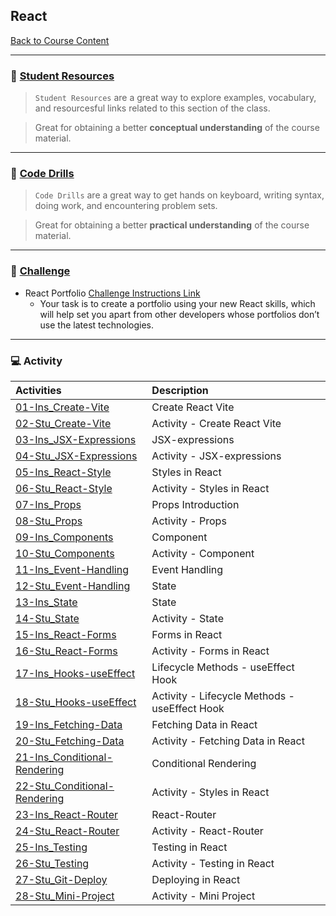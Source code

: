 ## React
[Back to Course Content](../../README.md)

-----
### :book: **[Student Resources](student-resources/README.md)**

> `Student Resources` are a great way to explore examples, vocabulary, and resourcesful links related to this section of the class.

> Great for obtaining a better **conceptual understanding** of the course material. 

------
### :dart: **[Code Drills](code-drills/README.md)**

> `Code Drills` are a great way to get hands on keyboard, writing syntax, doing work, and encountering problem sets. 

> Great for obtaining a better **practical understanding** of the course material. 

-----
### :pencil: **[Challenge](challenge/README.md)**

- React Portfolio
[Challenge Instructions Link](challenge/README.md)
     * Your task is to create a portfolio using your new React skills, which will help set you apart from other developers whose portfolios don’t use the latest technologies.

-----
### :computer: Activity

|  Activities |  Description |
|:--	|:--
|[01-Ins_Create-Vite](activities/01-Ins_Create-Vite)| Create React Vite |
|[02-Stu_Create-Vite](activities/02-Stu_Create-Vite)| Activity - Create React Vite |
|[03-Ins_JSX-Expressions](activities/03-Ins_JSX-Expressions)| JSX-expressions  |
|[04-Stu_JSX-Expressions](activities/04-Stu_JSX-Expressions)| Activity - JSX-expressions |
|[05-Ins_React-Style](activities/05-Ins_React-Style)| Styles in React  |
|[06-Stu_React-Style](activities/06-Stu_React-Style)| Activity - Styles in React |
|[07-Ins_Props](activities/07-Ins_Props)| Props Introduction |
|[08-Stu_Props](activities/08-Stu_Props)| Activity - Props |
|[09-Ins_Components](activities/09-Ins_Components)| Component |
|[10-Stu_Components](activities/10-Stu_Components)| Activity - Component |
|[11-Ins_Event-Handling](activities/11-Ins_Event-Handling)| Event Handling |
|[12-Stu_Event-Handling](activities/12-Stu_Event-Handling)| State |
|[13-Ins_State](activities/13-Ins_State)| State|
|[14-Stu_State](activities/14-Stu_State)| Activity - State |
|[15-Ins_React-Forms](activities/15-Ins_React-Forms)| Forms in React|
|[16-Stu_React-Forms](activities/16-Stu_React-Forms)| Activity - Forms in React |
|[17-Ins_Hooks-useEffect](activities/17-Ins_Hooks-useEffect)| Lifecycle Methods - useEffect Hook |
|[18-Stu_Hooks-useEffect](activities/18-Stu_Hooks-useEffect)| Activity - Lifecycle Methods - useEffect Hook  |
|[19-Ins_Fetching-Data](activities/19-Ins_Fetching-Data)| Fetching Data in React|
|[20-Stu_Fetching-Data](activities/20-Stu_Fetching-Data)| Activity - Fetching Data in React |
|[21-Ins_Conditional-Rendering](activities/21-Ins_Conditional-Rendering)| Conditional Rendering |
|[22-Stu_Conditional-Rendering](activities/22-Stu_Conditional-Rendering)| Activity - Styles in React|
|[23-Ins_React-Router](activities/23-Ins_React-Router)| React-Router |
|[24-Stu_React-Router](activities/24-Stu_React-Router)| Activity - React-Router|
|[25-Ins_Testing](activities/25-Ins_Testing)| Testing in React |
|[26-Stu_Testing](activities/26-Stu_Testing)| Activity - Testing in React |
|[27-Stu_Git-Deploy](activities/27-Stu_Git-Deploy)| Deploying in React |
|[28-Stu_Mini-Project](activities/28-Stu_Mini-Project)| Activity - Mini Project|





